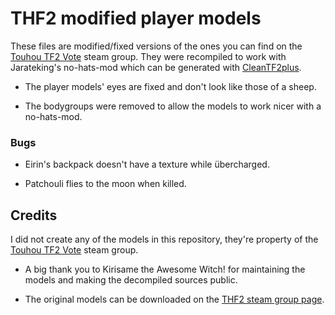 # THF2 modified player models

These files are modified/fixed versions of the ones you can find on the [Touhou TF2 Vote](https://steamcommunity.com/groups/TouhouFortress2) steam group. They were recompiled to work with Jarateking's no-hats-mod which can be generated with [CleanTF2plus](https://github.com/JarateKing/CleanTF2plus).

- The player models' eyes are fixed and don't look like those of a sheep.

- The bodygroups were removed to allow the models to work nicer with a no-hats-mod.

### Bugs

- Eirin's backpack doesn't have a texture while übercharged.

- Patchouli flies to the moon when killed.

## Credits

I did not create any of the models in this repository, they're property of the [Touhou TF2 Vote](https://steamcommunity.com/groups/TouhouFortress2) steam group.

- A big thank you to Kirіsame the Awesome Witch! for maintaining the models and making the decompiled sources public.

- The original models can be downloaded on the [THF2 steam group page](https://steamcommunity.com/groups/TouhouFortress2/discussions/1/530645446312218115/).